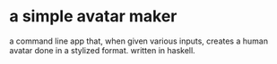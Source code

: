 # a simple avatar maker
a command line app that, when given various inputs, creates a human avatar done in a stylized format. written in haskell.

